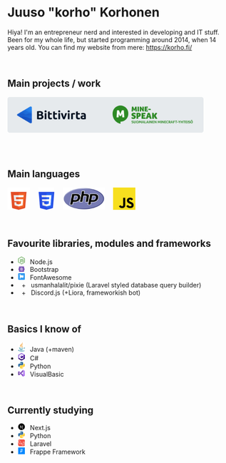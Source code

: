 # Juuso "korho" Korhonen
Hiya! I'm an entrepreneur nerd and interested in developing and IT stuff. Been for my whole life, but started programming around 2014, when 14 years old. You can find my website from mere: https://korho.fi/

<br>

## Main projects / work
[<img src="assets/bittivirta.svg" height=80>](https://bittivirta.fi/)[<img src="assets/minespeak.svg" height=80>](https://minespeak.fi/)

<br>
<br>

## Main languages
<img src="assets/html.svg" height=50>&nbsp;&nbsp;&nbsp;&nbsp;&nbsp;<img src="assets/css.svg" height=50>&nbsp;&nbsp;&nbsp;&nbsp;&nbsp;<img src="assets/php.svg" height=50>&nbsp;&nbsp;&nbsp;&nbsp;&nbsp;<img src="assets/javascript.svg" height=50>

<br>

## Favourite libraries, modules and frameworks
* <img src="assets/node.svg" width=15> &nbsp; Node.js
* <img src="assets/bootstrap.svg" width=15> &nbsp; Bootstrap
* <img src="assets/fontawesome.svg" width=15> &nbsp; FontAwesome
* <span>&nbsp; +</span> &nbsp; usmanhalalit/pixie (Laravel styled database query builder)
* <span>&nbsp; +</span> &nbsp; Discord.js (+Liora, frameworkish bot)

<br>

## Basics I know of
* <img src="assets/java.svg" width=15> &nbsp; Java (+maven)
* <img src="assets/csharp.svg" width=15> &nbsp; C#
* <img src="assets/python.svg" width=15> &nbsp; Python
* <img src="assets/vs.svg" width=15> &nbsp; VisualBasic

<br>

## Currently studying
* <img src="assets/nextjs.svg" width=15> &nbsp; Next.js
* <img src="assets/python.svg" width=15> &nbsp; Python
* <img src="assets/laravel.svg" width=15> &nbsp; Laravel
* <img src="assets/frappe-framework.png" width=15> &nbsp; Frappe Framework